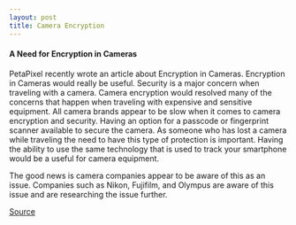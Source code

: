 ```yaml
---
layout: post
title: Camera Encryption
---
```

<div id="js_3h5" class="_5pbx userContent" data-ft="{&quot;tn&quot;:&quot;K&quot;}">

<h4>A Need for Encryption in Cameras</h4>

PetaPixel recently wrote an article about Encryption in Cameras. Encryption in Cameras would really be useful. Security is a major concern when traveling with a camera. Camera encryption would resolved many of the concerns that happen when traveling with expensive and sensitive equipment. All camera brands appear to be slow when it comes to camera encryption and security. Having an option for a passcode or fingerprint scanner available to secure the camera. As someone who has lost a camera while traveling the need to have this type of protection is important. Having the ability to use the same technology that is used to track your smartphone would be a useful for camera equipment.

The good news is camera companies appear to be aware of this as an issue. Companies such as Nikon, Fujifilm, and Olympus are aware of this issue and are researching the issue further.

</div>
<div class="_3x-2"><a href="http://petapixel.com/2016/12/14/photojournalists-ask-camera-brands-encrypted-cameras/" target="_blank">Source</a></div>
